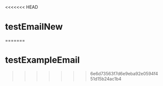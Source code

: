 <<<<<<< HEAD
# testEmailNew
=======
# testExampleEmail
>>>>>>> 6e6d73563f7d6e9eba92e0594f451d15b24ac1b4
